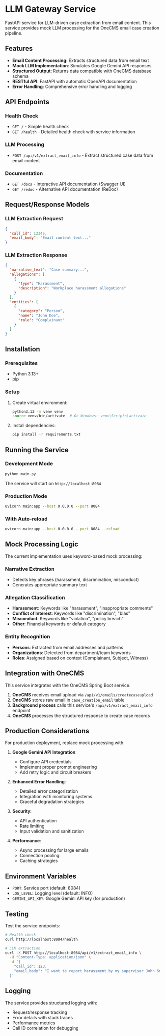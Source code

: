 # LLM Gateway Service

FastAPI service for LLM-driven case extraction from email content. This service provides mock LLM processing for the OneCMS email case creation pipeline.

## Features

- **Email Content Processing**: Extracts structured data from email text
- **Mock LLM Implementation**: Simulates Google Gemini API responses
- **Structured Output**: Returns data compatible with OneCMS database schema
- **RESTful API**: FastAPI with automatic OpenAPI documentation
- **Error Handling**: Comprehensive error handling and logging

## API Endpoints

### Health Check
- `GET /` - Simple health check
- `GET /health` - Detailed health check with service information

### LLM Processing
- `POST /api/v1/extract_email_info` - Extract structured case data from email content

### Documentation
- `GET /docs` - Interactive API documentation (Swagger UI)
- `GET /redoc` - Alternative API documentation (ReDoc)

## Request/Response Models

### LLM Extraction Request
```json
{
  "call_id": 12345,
  "email_body": "Email content text..."
}
```

### LLM Extraction Response
```json
{
  "narrative_text": "Case summary...",
  "allegations": [
    {
      "type": "Harassment",
      "description": "Workplace harassment allegations"
    }
  ],
  "entities": [
    {
      "category": "Person",
      "name": "John Doe",
      "role": "Complainant"
    }
  ]
}
```

## Installation

### Prerequisites
- Python 3.13+
- pip

### Setup
1. Create virtual environment:
   ```bash
   python3.13 -m venv venv
   source venv/bin/activate  # On Windows: venv\Scripts\activate
   ```

2. Install dependencies:
   ```bash
   pip install -r requirements.txt
   ```

## Running the Service

### Development Mode
```bash
python main.py
```
The service will start on `http://localhost:8084`

### Production Mode
```bash
uvicorn main:app --host 0.0.0.0 --port 8084
```

### With Auto-reload
```bash
uvicorn main:app --host 0.0.0.0 --port 8084 --reload
```

## Mock Processing Logic

The current implementation uses keyword-based mock processing:

### Narrative Extraction
- Detects key phrases (harassment, discrimination, misconduct)
- Generates appropriate summary text

### Allegation Classification
- **Harassment**: Keywords like "harassment", "inappropriate comments"
- **Conflict of Interest**: Keywords like "discrimination", "bias"
- **Misconduct**: Keywords like "violation", "policy breach"
- **Other**: Financial keywords or default category

### Entity Recognition
- **Persons**: Extracted from email addresses and patterns
- **Organizations**: Detected from department/team keywords
- **Roles**: Assigned based on context (Complainant, Subject, Witness)

## Integration with OneCMS

This service integrates with the OneCMS Spring Boot service:

1. **OneCMS** receives email upload via `/api/v1/emails/createcaseupload`
2. **OneCMS** stores raw email in `case_creation_email` table
3. **Background process** calls this service's `/api/v1/extract_email_info` endpoint
4. **OneCMS** processes the structured response to create case records

## Production Considerations

For production deployment, replace mock processing with:

1. **Google Gemini API Integration**:
   - Configure API credentials
   - Implement proper prompt engineering
   - Add retry logic and circuit breakers

2. **Enhanced Error Handling**:
   - Detailed error categorization
   - Integration with monitoring systems
   - Graceful degradation strategies

3. **Security**:
   - API authentication
   - Rate limiting
   - Input validation and sanitization

4. **Performance**:
   - Async processing for large emails
   - Connection pooling
   - Caching strategies

## Environment Variables

- `PORT`: Service port (default: 8084)
- `LOG_LEVEL`: Logging level (default: INFO)
- `GEMINI_API_KEY`: Google Gemini API key (for production)

## Testing

Test the service endpoints:

```bash
# Health check
curl http://localhost:8084/health

# LLM extraction
curl -X POST http://localhost:8084/api/v1/extract_email_info \
  -H "Content-Type: application/json" \
  -d '{
    "call_id": 123,
    "email_body": "I want to report harassment by my supervisor John Smith. He has been making inappropriate comments and creating a hostile work environment."
  }'
```

## Logging

The service provides structured logging with:
- Request/response tracking
- Error details with stack traces
- Performance metrics
- Call ID correlation for debugging